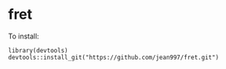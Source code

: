 fret
======


To install:
```{r}
library(devtools)
devtools::install_git("https://github.com/jean997/fret.git")
```
